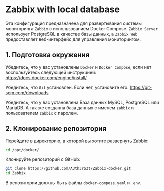 # Zabbix with local database

Эта конфигурация предназначена для развертывания системы мониторинга `Zabbix` с использованием Docker Compose. `Zabbix Server` использует PostgreSQL в качестве базы данных, а `Zabbix Web` предоставляет веб-интерфейс для управления мониторингом.

## 1. Подготовка окружения
Убедитесь, что у вас установлены `Docker` и `Docker Compose`, если нет воспользуйтесь следующей инструкцией: https://docs.docker.com/engine/install/

Убедитесь, что `Git` установлен. Если нет, установите его: https://git-scm.com/downloads

Убедитесь, что у вас установлена База данных MySQL, PostgreSQL или MariaDB. А так же созданна база данных с именем `zabbix` и пользователем `zabbix` с паролем.

## 2. Клонирование репозитория
Перейдите в директорию, в которой вы хотите развернуть Zabbix:
```bash
cd /opt/docker/
```
Клонируйте репозиторий с GitHub:
```bash
git clone https://github.com/A3th3rS3t/Zabbix-docker.git
cd Zabbix
```
В репозитории должны быть файлы `docker-compose.yaml` и `.env`.